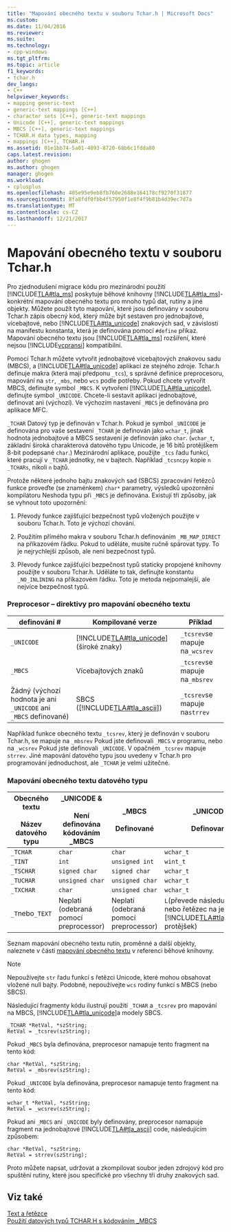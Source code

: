 ```yaml
---
title: "Mapování obecného textu v souboru Tchar.h | Microsoft Docs"
ms.custom: 
ms.date: 11/04/2016
ms.reviewer: 
ms.suite: 
ms.technology:
- cpp-windows
ms.tgt_pltfrm: 
ms.topic: article
f1_keywords:
- tchar.h
dev_langs:
- C++
helpviewer_keywords:
- mapping generic-text
- generic-text mappings [C++]
- character sets [C++], generic-text mappings
- Unicode [C++], generic-text mappings
- MBCS [C++], generic-text mappings
- TCHAR.H data types, mapping
- mappings [C++], TCHAR.H
ms.assetid: 01e1bb74-5a01-4093-8720-68b6c1fdda80
caps.latest.revision: 
author: ghogen
ms.author: ghogen
manager: ghogen
ms.workload:
- cplusplus
ms.openlocfilehash: 405e95e9eb8fb760e2688e164178cf9270f31877
ms.sourcegitcommit: 8fa8fdf0fbb4f57950f1e8f4f9b81b4d39ec7d7a
ms.translationtype: MT
ms.contentlocale: cs-CZ
ms.lasthandoff: 12/21/2017
---
```

# <a name="generic-text-mappings-in-tcharh"></a>Mapování obecného textu v souboru Tchar.h
Pro zjednodušení migrace kódu pro mezinárodní použití [!INCLUDE[TLA#tla_ms](../text/includes/tlasharptla_ms_md.md)] poskytuje běhové knihovny [!INCLUDE[TLA#tla_ms](../text/includes/tlasharptla_ms_md.md)]-konkrétní mapování obecného textu pro mnoho typů dat, rutiny a jiné objekty. Můžete použít tyto mapování, které jsou definovány v souboru Tchar.h zápis obecný kód, který může být sestaven pro jednobajtové, vícebajtové, nebo [!INCLUDE[TLA#tla_unicode](../atl-mfc-shared/reference/includes/tlasharptla_unicode_md.md)] znakových sad, v závislosti na manifestu konstanta, která je definována pomocí `#define` příkaz. Mapování obecného textu jsou [!INCLUDE[TLA#tla_ms](../text/includes/tlasharptla_ms_md.md)] rozšíření, které nejsou [!INCLUDE[vcpransi](../atl-mfc-shared/reference/includes/vcpransi_md.md)] kompatibilní.  
  
 Pomocí Tchar.h můžete vytvořit jednobajtové vícebajtových znakovou sadu (MBCS), a [!INCLUDE[TLA#tla_unicode](../atl-mfc-shared/reference/includes/tlasharptla_unicode_md.md)] aplikací ze stejného zdroje. Tchar.h definuje makra (která mají předponu `_tcs`), s správné definice preprocesoru, mapování na `str`, `_mbs`, nebo `wcs` podle potřeby. Pokud chcete vytvořit MBCS, definujte symbol `_MBCS`. K vytvoření [!INCLUDE[TLA#tla_unicode](../atl-mfc-shared/reference/includes/tlasharptla_unicode_md.md)], definujte symbol `_UNICODE`. Chcete-li sestavit aplikaci jednobajtové, definovat ani (výchozí). Ve výchozím nastavení `_MBCS` je definována pro aplikace MFC.  
  
 `_TCHAR` Datový typ je definován v Tchar.h. Pokud je symbol `_UNICODE` je definována pro vaše sestavení `_TCHAR` je definován jako `wchar_t`, jinak hodnota jednobajtové a MBCS sestavení je definován jako `char`. (`wchar_t`, základní široká charakterová datového typu Unicode, je 16 bitů protějškem 8-bit podepsané `char`.) Mezinárodní aplikace, použijte `_tcs` řadu funkcí, které pracují v `_TCHAR` jednotky, ne v bajtech. Například `_tcsncpy` kopie `n` `_TCHARs`, nikoli `n` bajtů.  
  
 Protože některé jednoho bajtu znakových sad (SBCS) zpracování řetězců funkce proveďte (se znaménkem) `char*` parametry, výsledků upozornění kompilátoru Neshoda typu při `_MBCS` je definována. Existují tři způsoby, jak se vyhnout toto upozornění:  
  
1.  Převody funkce zajišťující bezpečnost typů vložených použijte v souboru Tchar.h. Toto je výchozí chování.  
  
2.  Použitím přímého makra v souboru Tchar.h definováním `_MB_MAP_DIRECT` na příkazovém řádku. Pokud to uděláte, musíte ručně spárovat typy. To je nejrychlejší způsob, ale není bezpečnost typů.  
  
3.  Převody funkce zajišťující bezpečnost typů staticky propojené knihovny použijte v souboru Tchar.h. Uděláte to tak, definujte konstantu `_NO_INLINING` na příkazovém řádku. Toto je metoda nejpomalejší, ale nejvíce bezpečnost typů.  
  
### <a name="preprocessor-directives-for-generic-text-mappings"></a>Preprocesor – direktivy pro mapování obecného textu  
  
|definování #|Kompilované verze|Příklad|  
|---------------|----------------------|-------------|  
|`_UNICODE`|[!INCLUDE[TLA#tla_unicode](../atl-mfc-shared/reference/includes/tlasharptla_unicode_md.md)](široké znaky)|`_tcsrev`se mapuje na`_wcsrev`|  
|`_MBCS`|Vícebajtových znaků|`_tcsrev`se mapuje na`_mbsrev`|  
|Žádný (výchozí hodnota je ani `_UNICODE` ani `_MBCS` definované)|SBCS ([!INCLUDE[TLA#tla_ascii](../text/includes/tlasharptla_ascii_md.md)])|`_tcsrev`se mapuje na`strrev`|  
  
 Například funkce obecného textu `_tcsrev`, který je definován v souboru Tchar.h, se mapuje na `_mbsrev` Pokud jste definovali `_MBCS` v programu, nebo na `_wcsrev` Pokud jste definovali `_UNICODE`. V opačném `_tcsrev` mapuje `strrev`. Jiné mapování datového typu jsou uvedeny v Tchar.h pro programování jednoduchost, ale `_TCHAR` je velmi užitečné.  
  
### <a name="generic-text-data-type-mappings"></a>Mapování obecného textu datového typu  
  
|Obecného textu<br /><br /> Název datového typu|_UNICODE &<br /><br /> Není definována kódováním _MBCS|_MBCS<br /><br /> Definované|_UNICODE<br /><br /> Definované|  
|--------------------------------------|----------------------------------------|------------------------|---------------------------|  
|`_TCHAR`|`char`|`char`|`wchar_t`|  
|`_TINT`|`int`|`unsigned int`|`wint_t`|  
|`_TSCHAR`|`signed char`|`signed char`|`wchar_t`|  
|`_TUCHAR`|`unsigned char`|`unsigned char`|`wchar_t`|  
|`_TXCHAR`|`char`|`unsigned char`|`wchar_t`|  
|`_T`nebo`_TEXT`|Neplatí (odebraná pomocí preprocessor)|Neplatí (odebraná pomocí preprocessor)|`L`(převede následující znak nebo řetězec na jeho [!INCLUDE[TLA#tla_unicode](../atl-mfc-shared/reference/includes/tlasharptla_unicode_md.md)] protějšek)|  
  
 Seznam mapování obecného textu rutin, proměnné a další objekty, naleznete v části [mapování obecného textu](../c-runtime-library/generic-text-mappings.md) v referenci běhové knihovny.  
  
> [!NOTE]
>  Nepoužívejte `str` řadu funkcí s řetězci Unicode, které mohou obsahovat vložené null bajty. Podobně, nepoužívejte `wcs` rodiny funkcí s MBCS (nebo SBCS).  
  
 Následující fragmenty kódu ilustrují použití `_TCHAR` a `_tcsrev` pro mapování na MBCS, [!INCLUDE[TLA#tla_unicode](../atl-mfc-shared/reference/includes/tlasharptla_unicode_md.md)]a modely SBCS.  
  
```  
_TCHAR *RetVal, *szString;  
RetVal = _tcsrev(szString);  
```  
  
 Pokud `_MBCS` byla definována, preprocesor namapuje tento fragment na tento kód:  
  
```  
char *RetVal, *szString;  
RetVal = _mbsrev(szString);  
```  
  
 Pokud `_UNICODE` byla definována, preprocesor namapuje tento fragment na tento kód:  
  
```  
wchar_t *RetVal, *szString;  
RetVal = _wcsrev(szString);  
```  
  
 Pokud ani `_MBCS` ani `_UNICODE` byly definovány, preprocesor namapuje fragment na jednobajtové [!INCLUDE[TLA#tla_ascii](../text/includes/tlasharptla_ascii_md.md)] code, následujícím způsobem:  
  
```  
char *RetVal, *szString;  
RetVal = strrev(szString);  
```  
  
 Proto můžete napsat, udržovat a zkompilovat soubor jeden zdrojový kód pro spuštění rutiny, které jsou specifické pro všechny tři druhy znakových sad.  
  
## <a name="see-also"></a>Viz také  
 [Text a řetězce](../text/text-and-strings-in-visual-cpp.md)   
 [Použití datových typů TCHAR.H s kódováním _MBCS](../text/using-tchar-h-data-types-with-mbcs-code.md)